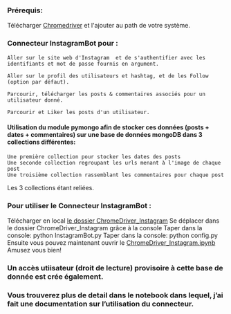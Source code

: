 ### Prérequis: 
   Télécharger [Chromedriver](https://chromedriver.chromium.org/downloads) et l'ajouter au path de votre système.  

### Connecteur InstagramBot pour :
    Aller sur le site web d'Instagram  et de s'authentifier avec les identifiants et mot de passe fournis en argument.

    Aller sur le profil des utilisateurs et hashtag, et de les Follow (option par défaut).

    Parcourir, télécharger les posts & commentaires associés pour un utilisateur donné.
    
    Parcourir et Liker les posts d'un utilisateur.

#### Utilisation du module pymongo afin de stocker ces données (posts + dates + commentaires) sur une base de données mongoDB dans 3 collections différentes:
    Une première collection pour stocker les dates des posts
    Une seconde collection regroupant les urls menant à l'image de chaque post
    Une troisième collection rassemblant les commentaires pour chaque post 
    
   Les 3 collections étant reliées.
   
### Pour utiliser le Connecteur InstagramBot :
   Télécharger en local [le dossier ChromeDriver_Instagram](https://github.com/DialloYoussouf/Jedhabootcamp_Projects/edit/master/ChromeDriver_Instagram/)
   Se déplacer dans le dossier ChromeDriver_Instagram grâce à la console
      Taper dans la console: python InstagramBot.py
      Taper dans la console: python config.py
   Ensuite vous pouvez maintenant ouvrir le [ChromeDriver_Instagram.ipynb](https://github.com/DialloYoussouf/Jedhabootcamp_Projects/blob/master/ChromeDriver_Instagram/ChromeDriver_Instagram.ipynb) 
   Amusez vous bien!
   

### Un accès utiisateur (droit de lecture) provisoire à cette base de donnée est crée également.

### Vous trouverez plus de detail dans le notebook dans lequel, j’ai fait une documentation sur l’utilisation du connecteur.

